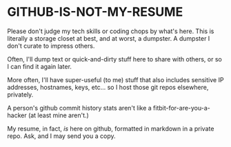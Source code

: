 GITHUB-IS-NOT-MY-RESUME
=======================

Please don't judge my tech skills or coding chops by what's here.  This is literally a storage closet at best, and at worst, a dumpster.  A dumpster I don't curate to impress others.

Often, I'll dump text or quick-and-dirty stuff here to share with others, or so I can find it again later.

More often, I'll have super-useful (to me) stuff that also includes sensitive IP addresses, hostnames, keys, etc... so I host those git repos elsewhere, privately.

A person's github commit history stats aren't like a fitbit-for-are-you-a-hacker (at least mine aren't.)

My resume, in fact, *is* here on github, formatted in markdown in a private repo.  Ask, and I may send you a copy.
